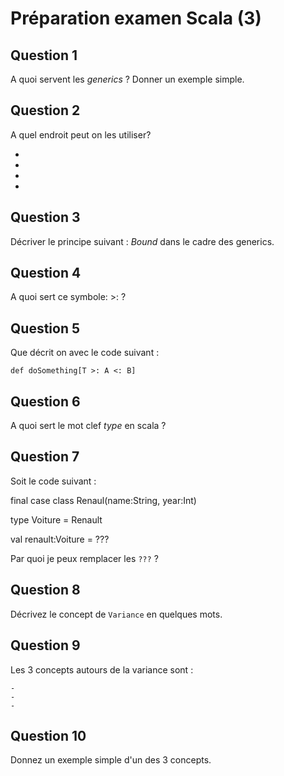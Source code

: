 # Préparation examen Scala (3) 

## Question 1 

A quoi servent les _generics_ ? Donner un exemple simple.


## Question 2

A quel endroit peut on les utiliser? 

 - 
 - 
 - 
 - 

## Question 3

Décriver le principe suivant : _Bound_ dans le cadre des generics.



## Question 4

A quoi sert ce symbole: >: ? 




## Question 5


Que décrit on avec le code suivant : 


    def doSomething[T >: A <: B]

## Question 6

A quoi sert le mot clef _type_ en scala ? 


## Question 7

Soit le code suivant : 

final case class Renaul(name:String, year:Int)

type Voiture = Renault

val renault:Voiture = ??? 

Par quoi je peux remplacer les `???` ? 


## Question 8

Décrivez le concept de `Variance` en quelques mots.


## Question 9

Les 3 concepts autours de la variance sont : 

    -   
    -   
    -   


## Question 10

Donnez un exemple simple d'un des 3 concepts.
